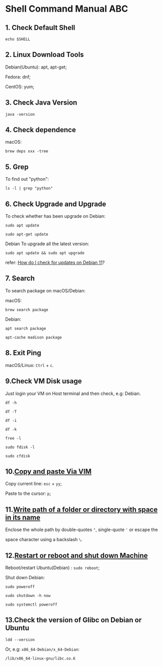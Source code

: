 # Shell Command Manual ABC

## 1. Check Default Shell

    echo $SHELL

## 2. Linux Download Tools

Debian(Ubuntu): apt, apt-get;

Fedora: dnf;

CentOS: yum;

## 3. Check Java Version

    java -version

## 4. Check dependence

macOS:

    brew deps xxx -tree

## 5. Grep

To find out "python":

    ls -l | grep "python"

## 6. Check Upgrade and Upgrade

To check whether has been upgrade on Debian:

    sudo apt update

    sudo apt-get update

Debian To upgrade all the latest version:

    sudo apt update && sudo apt upgrade

refer: [How do I check for updates on Debian 11](https://linuxhint.com/check-updates-debian-11/)?

## 7. Search

To search package on macOS/Debian:

macOS:

    brew search package

Debian:

    apt search package

    apt-cache madison package

## 8. Exit Ping

macOS/Linux: `Ctrl` + `c`.

## 9.Check VM Disk usage

Just login your VM on Host terminal and then check, e.g: Debian.

    df -h

    df -T

    df -i

    df -k

    free -l
    
    sudo fdisk -l

    sudo cfdisk

## 10.[Copy and paste Via VIM](https://linuxize.com/post/how-to-copy-cut-paste-in-vim/)

Copy current line: `esc` + `yy`;

Paste to the cursor: `p`;

## 11.[Write path of a folder or directory with space in its name](https://askubuntu.com/a/530581/922190)

Enclose the whole path by double-quotes `"`, single-quote `'` or escape the

 space character using a backslash `\`.

## 12.[Restart or reboot and shut down Machine](https://www.debian.org/releases/stretch/amd64/ch08s01.html.en)

Reboot/restart Ubuntu(Debian) : `sudo reboot`;

Shut down Debian:

    sudo poweroff

    sudo shutdown -h now

    sudo systemctl poweroff

## 13.Check the version of Glibc on Debian or Ubuntu

    ldd --version

Or, e.g: `x86_64-Debian/x_64-Debian`:

    /lib/x86_64-linux-gnu/libc.so.6
